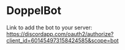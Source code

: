 # DoppelBot

Link to add the bot to your server: <https://discordapp.com/oauth2/authorize?client_id=601454973158424585&scope=bot>
